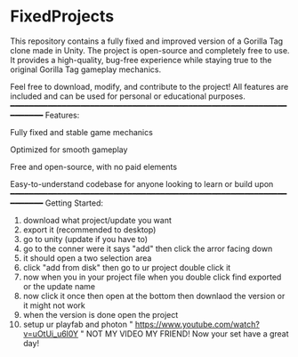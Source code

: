# FixedProjects
This repository contains a fully fixed and improved version of a Gorilla Tag
clone made in Unity. The project is open-source and completely free to use. It provides a high-quality, bug-free experience while staying true to the original Gorilla Tag gameplay mechanics.

Feel free to download, modify, and contribute to the project! All features are 
included and can be used for personal or educational purposes.
━━━━━━━━━━━━━━━━━━━━━━━━━━━━━━━━━━━━━━━━━━━━━━━━━━━━━━━━━━━━━━━━━━
Features:

Fully fixed and stable game mechanics

Optimized for smooth gameplay

Free and open-source, with no paid elements

Easy-to-understand codebase for anyone looking to learn or build upon
━━━━━━━━━━━━━━━━━━━━━━━━━━━━━━━━━━━━━━━━━━━━━━━━━━━━━━━━━━━━━━━━━━
Getting Started:
1. download what project/update you want
2. export it (recommended to desktop)
3. go to unity (update if you have to)
4. go to the conner were it says "add" then click the arror facing down
5. it should open a two selection area
6. click "add from disk" then go to ur project double click it
7. now when you in your project file when you double click find exported or the update name
8. now click it once then open at the bottom then downlaod the version or it might not work
9. when the version is done open the project
10. setup ur playfab and photon " https://www.youtube.com/watch?v=uOtUi_u6l0Y " NOT MY VIDEO MY FRIEND!
    Now your set have a great day!
